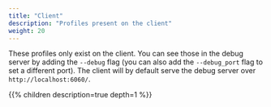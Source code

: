 ```yaml
---
title: "Client"
description: "Profiles present on the client"
weight: 20
---
```


These profiles only exist on the client. You can see those in the
debug server by adding the `--debug` flag (you can also add the
`--debug_port` flag to set a different port). The client will by
default serve the debug server over `http://localhost:6060/`.

{{% children description=true depth=1 %}}
